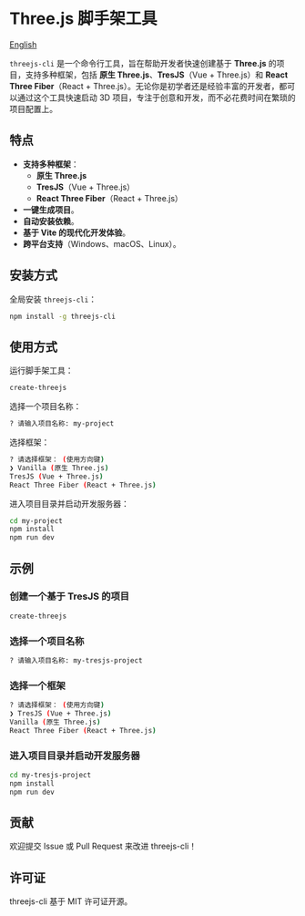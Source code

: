 # Three.js 脚手架工具

[English](./README.md)

`threejs-cli` 是一个命令行工具，旨在帮助开发者快速创建基于 **Three.js** 的项目，支持多种框架，包括 **原生 Three.js**、**TresJS**（Vue + Three.js）和 **React Three Fiber**（React + Three.js）。无论你是初学者还是经验丰富的开发者，都可以通过这个工具快速启动 3D 项目，专注于创意和开发，而不必花费时间在繁琐的项目配置上。

## 特点

- **支持多种框架**：
  - **原生 Three.js**
  - **TresJS**（Vue + Three.js）
  - **React Three Fiber**（React + Three.js）
- **一键生成项目**。
- **自动安装依赖**。
- **基于 Vite 的现代化开发体验**。
- **跨平台支持**（Windows、macOS、Linux）。

## 安装方式

全局安装 `threejs-cli`：

```bash
npm install -g threejs-cli
```

## 使用方式

运行脚手架工具：

```bash
create-threejs
```

选择一个项目名称：

```bash
? 请输入项目名称: my-project
```

选择框架：

```bash
? 请选择框架： (使用方向键)
❯ Vanilla (原生 Three.js)
TresJS (Vue + Three.js)
React Three Fiber (React + Three.js)
```

进入项目目录并启动开发服务器：

```bash
cd my-project
npm install
npm run dev
```

## 示例

### 创建一个基于 TresJS 的项目

```bash
create-threejs
```

### 选择一个项目名称

```bash
? 请输入项目名称: my-tresjs-project
```

### 选择一个框架

```bash
? 请选择框架： (使用方向键)
❯ TresJS (Vue + Three.js)
Vanilla (原生 Three.js)
React Three Fiber (React + Three.js)
```

### 进入项目目录并启动开发服务器

```bash
cd my-tresjs-project
npm install
npm run dev
```

## 贡献

欢迎提交 Issue 或 Pull Request 来改进 threejs-cli！

## 许可证

threejs-cli 基于 MIT 许可证开源。

